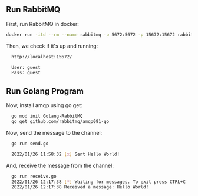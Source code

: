 
## Run RabbitMQ

First, run RabbitMQ in docker:

```bash
docker run -itd --rm --name rabbitmq -p 5672:5672 -p 15672:15672 rabbitmq:3.9-management
```

Then, we check if it's up and running:

```bash
  http://localhost:15672/

  User: guest
  Pass: guest
```

## Run Golang Program

Now, install amqp using go get:

```bash
  go mod init Golang-RabbitMQ
  go get github.com/rabbitmq/amqp091-go
````

Now, send the message to the channel:

```bash
  go run send.go

  2022/01/26 11:58:32 [x] Sent Hello World!
````

And, receive the message from the channel:

```bash
  go run receive.go
  2022/01/26 12:17:38 [*] Waiting for messages. To exit press CTRL+C 
  2022/01/26 12:17:38 Received a message: Hello World!
